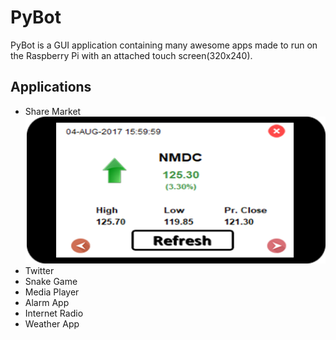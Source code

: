# PyBot

PyBot is a GUI application containing many awesome apps made to run on the Raspberry Pi with an attached touch screen(320x240).

## Applications

* Share Market
![Alt text](/screenshots/pic_sharemarket.png?raw=true "Optional Title")
* Twitter
* Snake Game
* Media Player
* Alarm App
* Internet Radio
* Weather App

